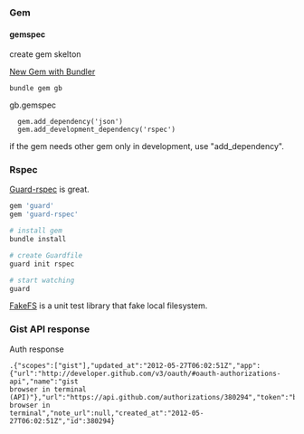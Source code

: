 
### Gem

#### gemspec

create gem skelton

[New Gem with
Bundler](http://railscasts.com/episodes/245-new-gem-with-bundler)

```
bundle gem gb
```

gb.gemspec
```
  gem.add_dependency('json')
  gem.add_development_dependency('rspec')
```

if the gem needs other gem only in development, use "add_dependency".

### Rspec

[Guard-rspec](https://github.com/guard/guard-rspec) is great.

```bash
gem 'guard'
gem 'guard-rspec'

# install gem
bundle install

# create Guardfile
guard init rspec

# start watching
guard
```

[FakeFS](https://github.com/defunkt/fakefs) is a unit test library
that fake local filesystem.


### Gist API response 

Auth response

```
.{"scopes":["gist"],"updated_at":"2012-05-27T06:02:51Z","app":{"url":"http://developer.github.com/v3/oauth/#oauth-authorizations-api","name":"gist
browser in terminal
(API)"},"url":"https://api.github.com/authorizations/380294","token":"be02ae3ad536c36fbfa4b11f6035d14ea48cfc9b","note":"gist
browser in
terminal","note_url":null,"created_at":"2012-05-27T06:02:51Z","id":380294}
```


